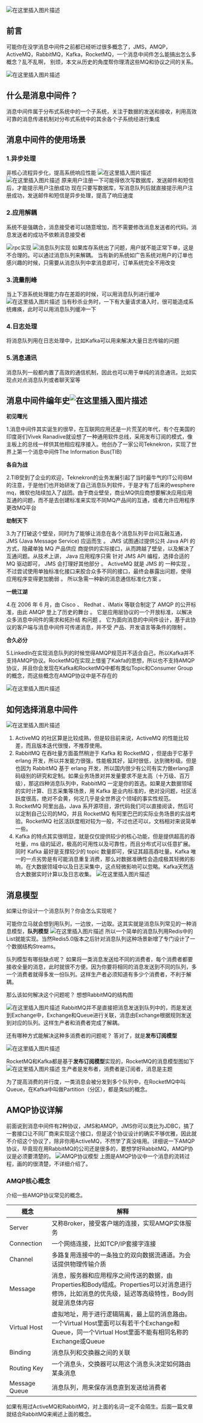 ![在这里插入图片描述](https://img-blog.csdnimg.cn/20201007142241194.jpg?)
## 前言
可能你在没学消息中间件之前都已经听过很多概念了，JMS，AMQP，ActiveMQ，RabbitMQ，Kafka，RocketMQ，一个消息中间件怎么能搞出怎么多概念？乱不乱啊，
别烦，本文从历史的角度帮你理清这些MQ和协议之间的关系。

![在这里插入图片描述](https://img-blog.csdnimg.cn/20191222164748100.png)
## 什么是消息中间件？
消息中间件属于分布式系统中的一个子系统，关注于数据的发送和接收，利用高效可靠的消息传递机制对分布式系统中的其余各个子系统经进行集成
## 消息中间件的使用场景
### 1.异步处理
非核心流程异步化，提高系统响应性能
![在这里插入图片描述](https://img-blog.csdnimg.cn/20191123173235502.png?x-oss-process=image/watermark,type_ZmFuZ3poZW5naGVpdGk,shadow_10,text_aHR0cHM6Ly9ibG9nLmNzZG4ubmV0L3p6dGlfZXJsaWU=,size_16,color_FFFFFF,t_70)
![在这里插入图片描述](https://img-blog.csdnimg.cn/20191123173240174.png?x-oss-process=image/watermark,type_ZmFuZ3poZW5naGVpdGk,shadow_10,text_aHR0cHM6Ly9ibG9nLmNzZG4ubmV0L3p6dGlfZXJsaWU=,size_16,color_FFFFFF,t_70)
原来用户注册一下可能得依次写数据库，发送邮件和短信后，才能提示用户注册成功
现在只要写数据库，写消息队列后就直接提示用户注册成功，发送邮件和短信是异步处理，提高了响应速度
### 2.应用解耦
系统不是强耦合，消息接受者可以随意增加，而不需要修改消息发送者的代码。消息发送者的成功不依赖消息接受者

![rpc实现](https://img-blog.csdnimg.cn/20191123174946691.png?)
![消息队列实现](https://img-blog.csdnimg.cn/20191123174014740.png?x-oss-process=image/watermark,type_ZmFuZ3poZW5naGVpdGk,shadow_10,text_aHR0cHM6Ly9ibG9nLmNzZG4ubmV0L3p6dGlfZXJsaWU=,size_16,color_FFFFFF,t_70)
如果库存系统出了问题，用户就不能正常下单，这是不合理的。可以通过消息队列来解耦。
当有新的系统如广告系统对用户的订单也感兴趣的时候，只需要从消息队列中拿消息即可，订单系统完全不用改变
### 3.流量削峰
当上下游系统处理能力存在差距的时候，可以用消息队列进行缓冲
![在这里插入图片描述](https://img-blog.csdnimg.cn/20191123174744253.png?)
当有秒杀业务时，一下有大量请求涌入时，很可能造成系统瘫痪，此时可以用消息队列缓冲一下
### 4.日志处理
将消息队列用在日志处理中，比如Kafka可以用来解决大量日志传输的问题

### 5.消息通讯
消息队列一般都内置了高效的通信机制，因此也可以用于单纯的消息通讯，比如实现点对点消息队列或者聊天室等

## 消息中间件编年史![在这里插入图片描述](https://img-blog.csdnimg.cn/20191222112143223.PNG?)

**初见曙光**

1.消息中间件其实诞生的很早，在互联网应用还是一片荒芜的年代，有个在美国的印度哥们Vivek Ranadive就设想了一种通用软件总线，采用发布订阅的模式，像主板上的总线一样供其他相应程序接入。他创办了一家公司Teknekron，实现了世界上第一个消息中间件The Information Bus(TIB)

**各自为战**

2.TIB受到了企业的欢迎，Teknekron的业务发展引起了当时最牛气的IT公司IBM的注意，于是他们也开始研发了自己消息队列软件，于是才有了后来的wesphere mq，微软也陆续加入了战团。由于商业壁垒，商业MQ供应商想要解决应用应用互通的问题，而不是去创建标准来实现不同MQ产品间的互通，或者允许应用程序更改MQ平台

**劫制天下**

3.为了打破这个壁垒，同时为了能够让消息在各个消息队列平台间互融互通， JMS (Java Message Service) 应运而生 。 JMS 试图通过提供公共 Java API 的方式，隐藏单独 MQ 产品供应 商提供的实际接口，从而跨越了壁垒，以及解决了互通问题。从技术上讲， Java 应用程序只需 针对 JMS API 编程，选择合适的 MQ 驱动即可， JMS 会打理好其他部分 。 ActiveMQ 就是 JMS 的 一种实现 。 不过尝试使用单独标准化接口来胶合众多不同的接口，最终会暴露出问题，使得 应用程序变得更加脆弱 。 所以急需一种新的消息通信标准化方案 。

**一统江湖**

4.在 2006 年 6 月，由 Cisco 、 Redhat 、iMatix 等联合制定了 AMQP 的公开标准，由此 AMQP 登上了历史的舞台 。 它是应用层协议的一个开放标准，以解决众多消息中间件的需求和拓扑结 构问题 。 它为面向消息的中间件设计，基于此协议的客户端与消息中间件可传递消息，并不受 产品、开发语言等条件的限制 。

**合久必分**

5.LinkedIn在实现消息队列的时候觉得AMQP规范并不适合自己，所以Kafka并不支持AMQP协议。RocketMQ在实现上借鉴了Kakfa的思想，所以也不支持AMQP协议，并且你会发现在Kafka和RocketMQ中都有类似Topic和Consumer Group的概念，而这些概念在AMQP协议中是不存在的

![在这里插入图片描述](https://img-blog.csdnimg.cn/20191222164102343.png)

## 如何选择消息中间件
![在这里插入图片描述](https://img-blog.csdnimg.cn/20191222115240881.PNG?)
1. ActiveMQ 的社区算是比较成熟，但是较目前来说，ActiveMQ 的性能比较差，而且版本迭代很慢，不推荐使用。
2. RabbitMQ 在吞吐量方面虽然稍逊于 Kafka 和 RocketMQ ，但是由于它基于 erlang 开发，所以并发能力很强，性能极其好，延时很低，达到微秒级。但是也因为 RabbitMQ 基于 erlang 开发，所以国内很少有公司有实力做erlang源码级别的研究和定制。如果业务场景对并发量要求不是太高（十万级、百万级），那这四种消息队列中，RabbitMQ 一定是你的首选。如果是大数据领域的实时计算、日志采集等场景，用 Kafka 是业内标准的，绝对没问题，社区活跃度很高，绝对不会黄，何况几乎是全世界这个领域的事实性规范。
3. RocketMQ 阿里出品，Java 系开源项目，源代码我们可以直接阅读，然后可以定制自己公司的MQ，并且 RocketMQ 有阿里巴巴的实际业务场景的实战考验。RocketMQ 社区活跃度相对较为一般，不过也还可以，文档相对来说简单一些。
4. Kafka 的特点其实很明显，就是仅仅提供较少的核心功能，但是提供超高的吞吐量，ms 级的延迟，极高的可用性以及可靠性，而且分布式可以任意扩展。同时 Kafka 最好是支撑较少的 topic 数量即可，保证其超高吞吐量。Kafka 唯一的一点劣势是有可能消息重复消费，那么对数据准确性会造成极其轻微的影响，在大数据领域中以及日志采集中，这点轻微影响可以忽略。Kafka天然适合大数据实时计算以及日志收集。
![在这里插入图片描述](https://img-blog.csdnimg.cn/20191222165406259.png)
## 消息模型
如果让你设计一个消息队列？你会怎么实现呢？

可能你立马就会想到用队列，一边放，一边取。这其实就是消息队列常见的一种消息模型，**队列模型**
![在这里插入图片描述](https://img-blog.csdnimg.cn/20201006195140223.jpeg?)
所以一个简单的消息队列用Redis中的List就能实现。当然Redis5.0版本之后针对消息队列这种场景新增了专门设计了一个数据结构Streams。

队列模型有哪些缺点呢？
如果将一类消息发送给不同的消费者，每个消费者都要接收全量的消息，此时就很不方便。因为你要将相同的消息发送到不同的队列，多一个消费者就得多发一份队列。这样生产者必须知道有多少个消费者，不利于解耦。

那么该如何解决这个问题呢？
想想RabbitMQ的结构图

![在这里插入图片描述](https://img-blog.csdnimg.cn/20201006204747570.png?)
RabbitMQ并不是直接把消息发送到队列中的，而是发送到Exchange中，Exchange和Queue进行关联，消息由Exchange根据规则发送到对应的队列。这样生产者和消费者完成了解耦。

还有哪种方式能解决这种多消费者的问题呢？
答对了，就是**发布订阅模型**

![在这里插入图片描述](https://img-blog.csdnimg.cn/20201006211451714.jpeg?)


RocketMQ和Kafka都是基于**发布订阅模型**实现的，RocketMQ的消息模型图如下
![在这里插入图片描述](https://img-blog.csdnimg.cn/20201006235805732.jpeg?)
生产者是发布者，消费者是订阅者，消息是主题

为了提高消费的并行度，一类消息会被分发到多个队列中，在RocketMQ中叫Queue，在Kafka中叫做Partition（分区），都是类似的概念。

## AMQP协议详解
前面说到消息中间件有2种协议，JMS和AMQP。JMS你可以类比为JDBC，搞了一套接口让不同厂商来实现这个接口，但是这个协议设计的确实不够优雅，因此就不介绍这个协议了，除非你用ActiveMQ，不然学了真没啥用。详细说一下AMQP协议，毕竟现在用RabbitMQ的公司还是很多的，要想学好RabbitMQ，AMQP协议是必须要清楚的。
![AMQP协议模型](https://img-blog.csdnimg.cn/20191222160657908.png?)
上图是AMQP协议中一个消息的流转过程，画的的很清楚，不详细介绍了。
### AMQP核心概念
介绍一些AMQP协议常见的概念。

| 概念          | 解释                                                         |
| ------------- | ------------------------------------------------------------ |
| Server        | 又称Broker，接受客户端的连接，实现AMQP实体服务               |
| Connection    | 一个网络连接，比如TCP/IP套接字连接                           |
| Channel       | 多路复用连接中的一条独立的双向数据流通道。为会话提供物理传输介质 |
| Message       | 消息，服务器和应用程序之间传送的数据，由Properties和Body组成。Properties可以对消息进行修饰，比如消息的优先级，延迟等高级特性，Body则就是消息体内容 |
| Virtual Host  | 虚拟地址，用于进行逻辑隔离，最上层的消息路由。一个Virtual Host里面可以有若干个Exchange和Queue，同一个Virtual Host里面不能有相同名称的Exchange或Queue |
| Binding       | 消息队列和交换器之间的关联                                   |
| Routing Key   | 一个消息头，交换器可以用这个消息头决定如何路由某条消息       |
| Message Queue | 消息队列，用来保存消息直到发送给消费者                       |

如果有用过ActiveMQ和RabbitMQ，对上面的名词一定不会陌生。后面一篇文章就结合RabbitMQ来阐述上面的概念。

